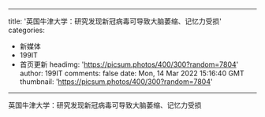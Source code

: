 
---
title: '英国牛津大学：研究发现新冠病毒可导致大脑萎缩、记忆力受损'
categories: 
 - 新媒体
 - 199IT
 - 首页更新
headimg: 'https://picsum.photos/400/300?random=7804'
author: 199IT
comments: false
date: Mon, 14 Mar 2022 15:16:40 GMT
thumbnail: 'https://picsum.photos/400/300?random=7804'
---

<div>   
英国牛津大学：研究发现新冠病毒可导致大脑萎缩、记忆力受损  
</div>
            